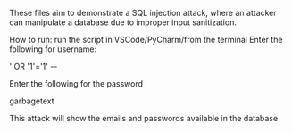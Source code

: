 These files aim to demonstrate a SQL injection attack, where an attacker can manipulate a database due to improper input sanitization. 

How to run: run the script in VSCode/PyCharm/from the terminal
Enter the following for username:

  ' OR '1'='1' --


Enter the following for the password

  
  garbagetext


This attack will show the emails and passwords available in the database
